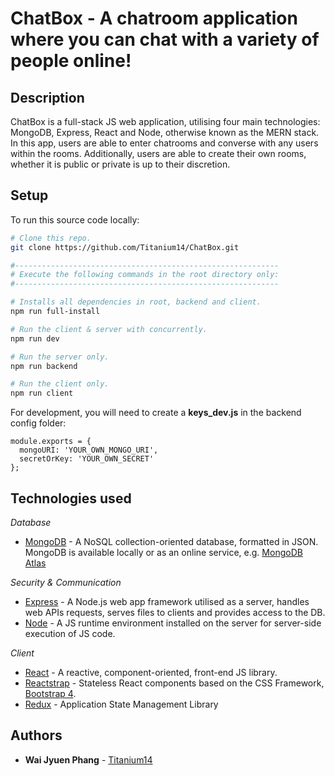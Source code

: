 # ChatBox - A chatroom application where you can chat with a variety of people online!

## Description

ChatBox is a full-stack JS web application, utilising four main technologies: MongoDB, Express, React and Node, otherwise known as the MERN stack. In this app, users are able to enter chatrooms and converse with any users within the rooms. Additionally, users are able to create their own rooms, whether it is public or private is up to their discretion.

## Setup

To run this source code locally:

```sh
# Clone this repo.
git clone https://github.com/Titanium14/ChatBox.git

#-----------------------------------------------------------
# Execute the following commands in the root directory only:
#-----------------------------------------------------------

# Installs all dependencies in root, backend and client.
npm run full-install

# Run the client & server with concurrently.
npm run dev

# Run the server only.
npm run backend

# Run the client only.
npm run client
```

For development, you will need to create a <b>keys_dev.js</b> in the backend config folder:

```
module.exports = {
  mongoURI: 'YOUR_OWN_MONGO_URI',
  secretOrKey: 'YOUR_OWN_SECRET'
};
```

## Technologies used

_Database_

- [MongoDB](https://www.mongodb.com/) - A NoSQL collection-oriented database, formatted in JSON. MongoDB is available locally or as an online service, e.g. [MongoDB Atlas](https://www.mongodb.com/cloud/atlas)

_Security & Communication_

- [Express](https://expressjs.com/) - A Node.js web app framework utilised as a server, handles web APIs requests, serves files to clients and provides access to the DB.
- [Node](https://nodejs.org/en/) - A JS runtime environment installed on the server for server-side execution of JS code.

_Client_

- [React](https://reactjs.org/) - A reactive, component-oriented, front-end JS library.
- [Reactstrap](https://reactstrap.github.io/) - Stateless React components based on the CSS Framework, [Bootstrap 4](https://getbootstrap.com/).
- [Redux](https://redux.js.org/) - Application State Management Library

## Authors

- **Wai Jyuen Phang** - [Titanium14](https://github.com/Titanium14)
